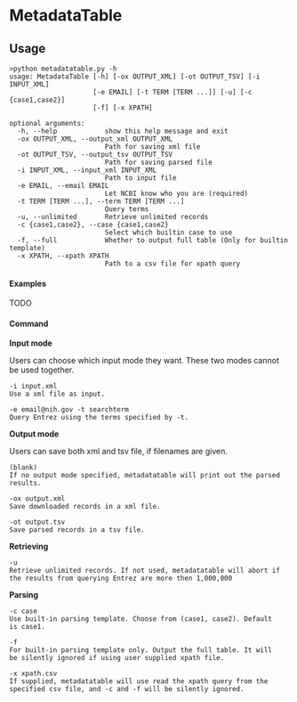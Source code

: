 # MetadataTable

## Usage
```
>python metadatatable.py -h
usage: MetadataTable [-h] [-ox OUTPUT_XML] [-ot OUTPUT_TSV] [-i INPUT_XML]
                     [-e EMAIL] [-t TERM [TERM ...]] [-u] [-c {case1,case2}]
                     [-f] [-x XPATH]

optional arguments:
  -h, --help            show this help message and exit
  -ox OUTPUT_XML, --output_xml OUTPUT_XML
                        Path for saving xml file
  -ot OUTPUT_TSV, --output_tsv OUTPUT_TSV
                        Path for saving parsed file
  -i INPUT_XML, --input_xml INPUT_XML
                        Path to input file
  -e EMAIL, --email EMAIL
                        Let NCBI know who you are (required)
  -t TERM [TERM ...], --term TERM [TERM ...]
                        Query terms
  -u, --unlimited       Retrieve unlimited records
  -c {case1,case2}, --case {case1,case2}
                        Select which builtin case to use
  -f, --full            Whether to output full table (Only for builtin template)
  -x XPATH, --xpath XPATH
                        Path to a csv file for xpath query
```

#### Examples

TODO

#### Command
**Input mode**

Users can choose which input mode they want. These two modes cannot be used together.

    -i input.xml
    Use a xml file as input.

    -e email@nih.gov -t searchterm
    Query Entrez using the terms specified by -t.

**Output mode**

Users can save both xml and tsv file, if filenames are given.

    (blank)
    If no output mode specified, metadatatable will print out the parsed
    results.

    -ox output.xml
    Save downloaded records in a xml file.

    -ot output.tsv
    Save parsed records in a tsv file.

**Retrieving**

    -u
    Retrieve unlimited records. If not used, metadatatable will abort if
    the results from querying Entrez are more then 1,000,000

**Parsing**

    -c case
    Use built-in parsing template. Choose from (case1, case2). Default
    is case1.

    -f
    For built-in parsing template only. Output the full table. It will
    be silently ignored if using user supplied xpath file.

    -x xpath.csv
    If supplied, metadatatable will use read the xpath query from the
    specified csv file, and -c and -f will be silently ignored.
